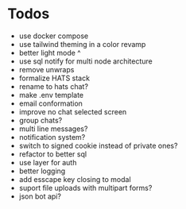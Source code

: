 # Todos

- use docker compose
- use tailwind theming in a color revamp
- better light mode ^
- use sql notify for multi node architecture
- remove unwraps
- formalize HATS stack
- rename to hats chat?
- make .env template
- email conformation
- improve no chat selected screen
- group chats?
- multi line messages?
- notification system?
- switch to signed cookie instead of private ones?
- refactor to better sql
- use layer for auth
- better logging
- add esscape key closing to modal
- suport file uploads with multipart forms?
- json bot api?
